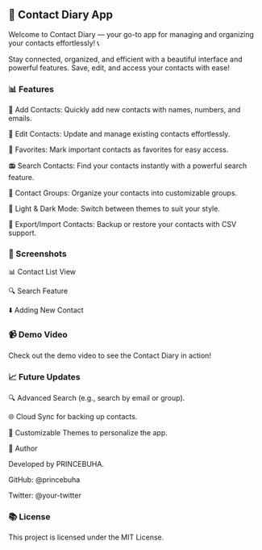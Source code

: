 ## 👤  Contact Diary App

Welcome to Contact Diary — your go-to app for managing and organizing your contacts effortlessly! 📞

Stay connected, organized, and efficient with a beautiful interface and powerful features. Save, edit, and access your contacts with ease!

### 📊 Features

 👤 Add Contacts: Quickly add new contacts with names, numbers, and emails.

🔄 Edit Contacts: Update and manage existing contacts effortlessly.

📅 Favorites: Mark important contacts as favorites for easy access.

📻 Search Contacts: Find your contacts instantly with a powerful search feature.

📃 Contact Groups: Organize your contacts into customizable groups.

🌱 Light & Dark Mode: Switch between themes to suit your style.

📏 Export/Import Contacts: Backup or restore your contacts with CSV support.

### 🌇 Screenshots

📊 Contact List View



🔍 Search Feature



⬇️ Adding New Contact



### 📹 Demo Video

Check out the demo video to see the Contact Diary in action!



### 📈 Future Updates

🔍 Advanced Search (e.g., search by email or group).

🌐 Cloud Sync for backing up contacts.

🎨 Customizable Themes to personalize the app.

👤 Author

Developed by PRINCEBUHA.

GitHub: @princebuha

Twitter: @your-twitter

### 📚 License

This project is licensed under the MIT License.

